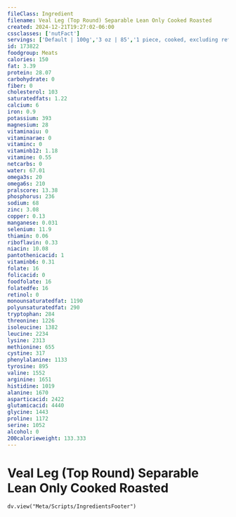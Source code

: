 ```yaml
---
fileClass: Ingredient
filename: Veal Leg (Top Round) Separable Lean Only Cooked Roasted
created: 2024-12-21T19:27:02-06:00
cssclasses: ['nutFact']
servings: ['Default | 100g','3 oz | 85','1 piece, cooked, excluding refuse (yield from 1 lb raw meat with refuse) | 351']
id: 173822
foodgroup: Meats
calories: 150
fat: 3.39
protein: 28.07
carbohydrate: 0
fiber: 0
cholesterol: 103
saturatedfats: 1.22
calcium: 6
iron: 0.9
potassium: 393
magnesium: 28
vitaminaiu: 0
vitaminarae: 0
vitaminc: 0
vitaminb12: 1.18
vitamine: 0.55
netcarbs: 0
water: 67.01
omega3s: 20
omega6s: 210
pralscore: 13.38
phosphorus: 236
sodium: 68
zinc: 3.08
copper: 0.13
manganese: 0.031
selenium: 11.9
thiamin: 0.06
riboflavin: 0.33
niacin: 10.08
pantothenicacid: 1
vitaminb6: 0.31
folate: 16
folicacid: 0
foodfolate: 16
folatedfe: 16
retinol: 0
monounsaturatedfat: 1190
polyunsaturatedfat: 290
tryptophan: 284
threonine: 1226
isoleucine: 1382
leucine: 2234
lysine: 2313
methionine: 655
cystine: 317
phenylalanine: 1133
tyrosine: 895
valine: 1552
arginine: 1651
histidine: 1019
alanine: 1670
asparticacid: 2422
glutamicacid: 4440
glycine: 1443
proline: 1172
serine: 1052
alcohol: 0
200calorieweight: 133.333
---
```


# Veal Leg (Top Round) Separable Lean Only Cooked Roasted

```dataviewjs
dv.view("Meta/Scripts/IngredientsFooter")
```